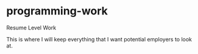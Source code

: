 # programming-work
Resume Level Work

This is where I will keep everything that I want potential employers to look at.

